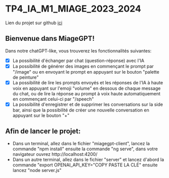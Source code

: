 # TP4_IA_M1_MIAGE_2023_2024

Lien du projet sur github [ici](https://github.com/neilamans/TP4_IA_M1_MIAGE_2023_2024)

## Bienvenue dans MiageGPT!
Dans notre chatGPT-like, vous trouverez les fonctionnalités suivantes:
- [x] La possibilité d'échanger par chat (question-réponse) avec l'IA
- [x] La possibilité de générer des images en commençant le prompt par "/image" ou en envoyant le prompt en appuyant sur le bouton "palette de peinture"
- [x] La possibilité de lire les prompts envoyés et les réponses de l'IA à haute voix en appuyant sur l'emoji "volume" en dessous de chaque message du chat, ou de lire la réponse au prompt à voix haute automatiquement en commençant celui-ci par "/speech"
- [x] La possibilité d'enregistrer et de supprimer les conversations sur la side bar, ainsi que la possibilité de créer une nouvelle conversation en appuyant sur le bouton "+"

## Afin de lancer le projet:
- Dans un terminal, allez dans le fichier "miagegpt-client", lancez la commande "npm install" ensuite la commande "ng serve", dans votre navigateur ouvrez http://localhost:4200/
- Dans un autre terminal, allez dans le fichier "server" et lancez d'abord la commande "export OPENAI_API_KEY="COPY PASTE LA CLÉ" ensuite lancez "node server.js"
